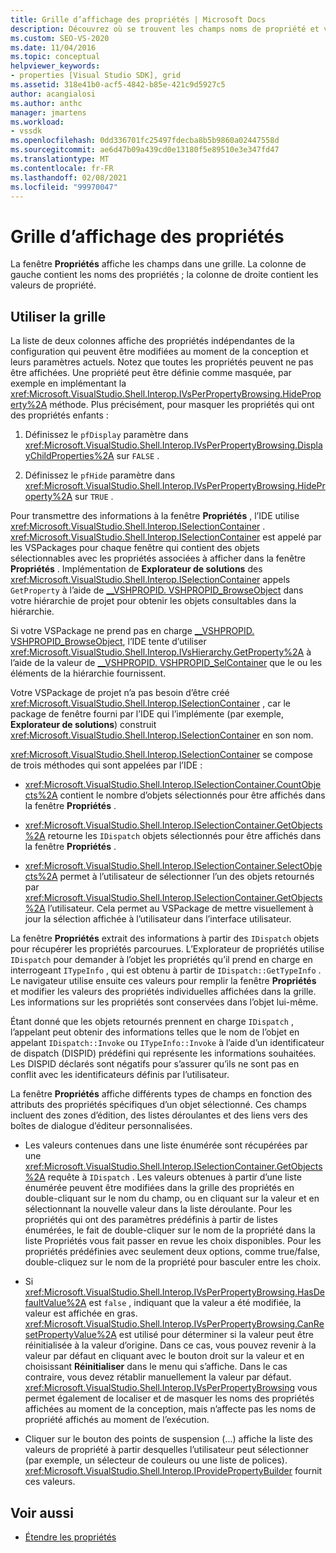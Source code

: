 ```yaml
---
title: Grille d’affichage des propriétés | Microsoft Docs
description: Découvrez où se trouvent les champs noms de propriété et valeurs de propriété dans la grille de la Fenêtre Propriétés et comment utiliser la grille dans extension des propriétés.
ms.custom: SEO-VS-2020
ms.date: 11/04/2016
ms.topic: conceptual
helpviewer_keywords:
- properties [Visual Studio SDK], grid
ms.assetid: 318e41b0-acf5-4842-b85e-421c9d5927c5
author: acangialosi
ms.author: anthc
manager: jmartens
ms.workload:
- vssdk
ms.openlocfilehash: 0dd336701fc25497fdecba8b5b9860a02447558d
ms.sourcegitcommit: ae6d47b09a439cd0e13180f5e89510e3e347fd47
ms.translationtype: MT
ms.contentlocale: fr-FR
ms.lasthandoff: 02/08/2021
ms.locfileid: "99970047"
---
```

# <a name="properties-display-grid"></a>Grille d’affichage des propriétés

La fenêtre **Propriétés** affiche les champs dans une grille. La colonne de gauche contient les noms des propriétés ; la colonne de droite contient les valeurs de propriété.

## <a name="work-with-the-grid"></a>Utiliser la grille

La liste de deux colonnes affiche des propriétés indépendantes de la configuration qui peuvent être modifiées au moment de la conception et leurs paramètres actuels. Notez que toutes les propriétés peuvent ne pas être affichées. Une propriété peut être définie comme masquée, par exemple en implémentant la <xref:Microsoft.VisualStudio.Shell.Interop.IVsPerPropertyBrowsing.HideProperty%2A> méthode. Plus précisément, pour masquer les propriétés qui ont des propriétés enfants :

1. Définissez le `pfDisplay` paramètre dans <xref:Microsoft.VisualStudio.Shell.Interop.IVsPerPropertyBrowsing.DisplayChildProperties%2A> sur `FALSE` .

2. Définissez le `pfHide` paramètre dans <xref:Microsoft.VisualStudio.Shell.Interop.IVsPerPropertyBrowsing.HideProperty%2A> sur `TRUE` .

Pour transmettre des informations à la fenêtre **Propriétés** , l’IDE utilise <xref:Microsoft.VisualStudio.Shell.Interop.ISelectionContainer> . <xref:Microsoft.VisualStudio.Shell.Interop.ISelectionContainer> est appelé par les VSPackages pour chaque fenêtre qui contient des objets sélectionnables avec les propriétés associées à afficher dans la fenêtre **Propriétés** . Implémentation de **Explorateur de solutions** des <xref:Microsoft.VisualStudio.Shell.Interop.ISelectionContainer> appels `GetProperty` à l’aide de [__VSHPROPID. VSHPROPID_BrowseObject](<xref:Microsoft.VisualStudio.Shell.Interop.__VSHPROPID.VSHPROPID_BrowseObject>) dans votre hiérarchie de projet pour obtenir les objets consultables dans la hiérarchie.

Si votre VSPackage ne prend pas en charge [__VSHPROPID. VSHPROPID_BrowseObject](<xref:Microsoft.VisualStudio.Shell.Interop.__VSHPROPID.VSHPROPID_BrowseObject>), l’IDE tente d’utiliser <xref:Microsoft.VisualStudio.Shell.Interop.IVsHierarchy.GetProperty%2A> à l’aide de la valeur de [__VSHPROPID. VSHPROPID_SelContainer](<xref:Microsoft.VisualStudio.Shell.Interop.__VSHPROPID.VSHPROPID_SelContainer>) que le ou les éléments de la hiérarchie fournissent.

Votre VSPackage de projet n’a pas besoin d’être créé <xref:Microsoft.VisualStudio.Shell.Interop.ISelectionContainer> , car le package de fenêtre fourni par l’IDE qui l’implémente (par exemple, **Explorateur de solutions**) construit <xref:Microsoft.VisualStudio.Shell.Interop.ISelectionContainer> en son nom.

<xref:Microsoft.VisualStudio.Shell.Interop.ISelectionContainer> se compose de trois méthodes qui sont appelées par l’IDE :

- <xref:Microsoft.VisualStudio.Shell.Interop.ISelectionContainer.CountObjects%2A> contient le nombre d’objets sélectionnés pour être affichés dans la fenêtre **Propriétés** .

- <xref:Microsoft.VisualStudio.Shell.Interop.ISelectionContainer.GetObjects%2A> retourne les `IDispatch` objets sélectionnés pour être affichés dans la fenêtre **Propriétés** .

- <xref:Microsoft.VisualStudio.Shell.Interop.ISelectionContainer.SelectObjects%2A> permet à l’utilisateur de sélectionner l’un des objets retournés par <xref:Microsoft.VisualStudio.Shell.Interop.ISelectionContainer.GetObjects%2A> l’utilisateur. Cela permet au VSPackage de mettre visuellement à jour la sélection affichée à l’utilisateur dans l’interface utilisateur.

La fenêtre **Propriétés** extrait des informations à partir des `IDispatch` objets pour récupérer les propriétés parcourues. L’Explorateur de propriétés utilise `IDispatch` pour demander à l’objet les propriétés qu’il prend en charge en interrogeant `ITypeInfo` , qui est obtenu à partir de `IDispatch::GetTypeInfo` . Le navigateur utilise ensuite ces valeurs pour remplir la fenêtre **Propriétés** et modifier les valeurs des propriétés individuelles affichées dans la grille. Les informations sur les propriétés sont conservées dans l’objet lui-même.

Étant donné que les objets retournés prennent en charge `IDispatch` , l’appelant peut obtenir des informations telles que le nom de l’objet en appelant `IDispatch::Invoke` ou `ITypeInfo::Invoke` à l’aide d’un identificateur de dispatch (DISPID) prédéfini qui représente les informations souhaitées. Les DISPID déclarés sont négatifs pour s’assurer qu’ils ne sont pas en conflit avec les identificateurs définis par l’utilisateur.

La fenêtre **Propriétés** affiche différents types de champs en fonction des attributs des propriétés spécifiques d’un objet sélectionné. Ces champs incluent des zones d’édition, des listes déroulantes et des liens vers des boîtes de dialogue d’éditeur personnalisées.

- Les valeurs contenues dans une liste énumérée sont récupérées par une <xref:Microsoft.VisualStudio.Shell.Interop.ISelectionContainer.GetObjects%2A> requête à `IDispatch` . Les valeurs obtenues à partir d’une liste énumérée peuvent être modifiées dans la grille des propriétés en double-cliquant sur le nom du champ, ou en cliquant sur la valeur et en sélectionnant la nouvelle valeur dans la liste déroulante. Pour les propriétés qui ont des paramètres prédéfinis à partir de listes énumérées, le fait de double-cliquer sur le nom de la propriété dans la liste Propriétés vous fait passer en revue les choix disponibles. Pour les propriétés prédéfinies avec seulement deux options, comme true/false, double-cliquez sur le nom de la propriété pour basculer entre les choix.

- Si <xref:Microsoft.VisualStudio.Shell.Interop.IVsPerPropertyBrowsing.HasDefaultValue%2A> est `false` , indiquant que la valeur a été modifiée, la valeur est affichée en gras. <xref:Microsoft.VisualStudio.Shell.Interop.IVsPerPropertyBrowsing.CanResetPropertyValue%2A> est utilisé pour déterminer si la valeur peut être réinitialisée à la valeur d’origine. Dans ce cas, vous pouvez revenir à la valeur par défaut en cliquant avec le bouton droit sur la valeur et en choisissant **Réinitialiser** dans le menu qui s’affiche. Dans le cas contraire, vous devez rétablir manuellement la valeur par défaut. <xref:Microsoft.VisualStudio.Shell.Interop.IVsPerPropertyBrowsing> vous permet également de localiser et de masquer les noms des propriétés affichées au moment de la conception, mais n’affecte pas les noms de propriété affichés au moment de l’exécution.

- Cliquer sur le bouton des points de suspension (...) affiche la liste des valeurs de propriété à partir desquelles l’utilisateur peut sélectionner (par exemple, un sélecteur de couleurs ou une liste de polices). <xref:Microsoft.VisualStudio.Shell.Interop.IProvidePropertyBuilder> fournit ces valeurs.

## <a name="see-also"></a>Voir aussi

- [Étendre les propriétés](../../extensibility/internals/extending-properties.md)
